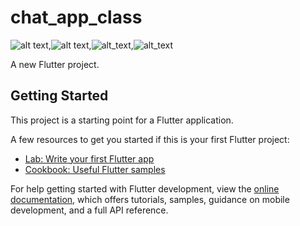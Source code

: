 # chat_app_class
![alt text](https://github.com/ManarDaqqa/ChatApp/blob/main/assets/images/photo_2023-06-06_12-22-17.jpg?raw=true),![alt text](https://github.com/ManarDaqqa/ChatApp/blob/main/assets/images/photo_2023-06-06_12-22-22.jpg?raw=true),![alt_text](https://github.com/ManarDaqqa/ChatApp/blob/main/assets/images/photo_2023-06-06_12-19-35.jpg?raw=true),![alt_text](https://github.com/ManarDaqqa/ChatApp/blob/main/assets/images/photo_2023-06-06_12-23-08.jpg?raw=true)

A new Flutter project.

## Getting Started

This project is a starting point for a Flutter application.

A few resources to get you started if this is your first Flutter project:

- [Lab: Write your first Flutter app](https://docs.flutter.dev/get-started/codelab)
- [Cookbook: Useful Flutter samples](https://docs.flutter.dev/cookbook)

For help getting started with Flutter development, view the
[online documentation](https://docs.flutter.dev/), which offers tutorials,
samples, guidance on mobile development, and a full API reference.
